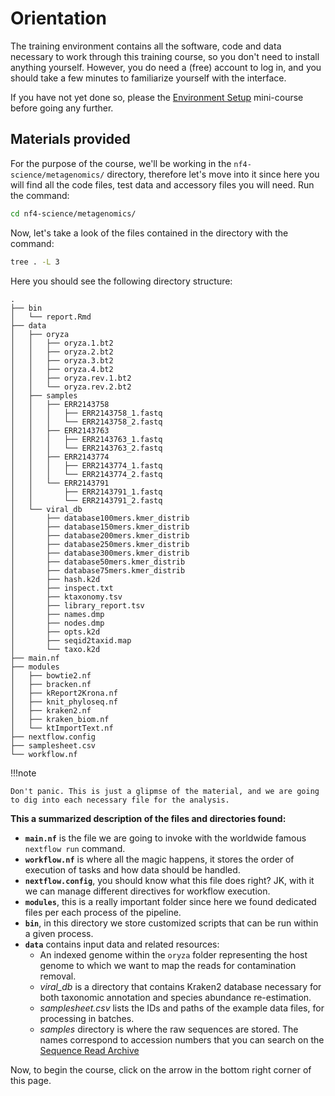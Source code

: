 # Orientation

The training environment contains all the software, code and data necessary to work through this training course, so you don't need to install anything yourself.
However, you do need a (free) account to log in, and you should take a few minutes to familiarize yourself with the interface.

If you have not yet done so, please the [Environment Setup](../../envsetup/) mini-course before going any further.

## Materials provided

For the purpose of the course, we'll be working in the `nf4-science/metagenomics/` directory, therefore let's move into it since here you will find all the code files, test data and accessory files you will need. Run the command:

```bash
cd nf4-science/metagenomics/
```

Now, let's take a look of the files contained in the directory with the command:

```bash
tree . -L 3
```

Here you should see the following directory structure:

```console title="Directory contents"
.
├── bin
│   └── report.Rmd
├── data
│   ├── oryza
│   │   ├── oryza.1.bt2
│   │   ├── oryza.2.bt2
│   │   ├── oryza.3.bt2
│   │   ├── oryza.4.bt2
│   │   ├── oryza.rev.1.bt2
│   │   └── oryza.rev.2.bt2
│   ├── samples
│   │   ├── ERR2143758
│   │   │   ├── ERR2143758_1.fastq
│   │   │   └── ERR2143758_2.fastq
│   │   ├── ERR2143763
│   │   │   ├── ERR2143763_1.fastq
│   │   │   └── ERR2143763_2.fastq
│   │   ├── ERR2143774
│   │   │   ├── ERR2143774_1.fastq
│   │   │   └── ERR2143774_2.fastq
│   │   └── ERR2143791
│   │       ├── ERR2143791_1.fastq
│   │       └── ERR2143791_2.fastq
│   └── viral_db
│       ├── database100mers.kmer_distrib
│       ├── database150mers.kmer_distrib
│       ├── database200mers.kmer_distrib
│       ├── database250mers.kmer_distrib
│       ├── database300mers.kmer_distrib
│       ├── database50mers.kmer_distrib
│       ├── database75mers.kmer_distrib
│       ├── hash.k2d
│       ├── inspect.txt
│       ├── ktaxonomy.tsv
│       ├── library_report.tsv
│       ├── names.dmp
│       ├── nodes.dmp
│       ├── opts.k2d
│       ├── seqid2taxid.map
│       └── taxo.k2d
├── main.nf
├── modules
│   ├── bowtie2.nf
│   ├── bracken.nf
│   ├── kReport2Krona.nf
│   ├── knit_phyloseq.nf
│   ├── kraken2.nf
│   ├── kraken_biom.nf
│   └── ktImportText.nf
├── nextflow.config
├── samplesheet.csv
└── workflow.nf

```

!!!note

    Don't panic. This is just a glipmse of the material, and we are going to dig into each necessary file for the analysis.

**This a summarized description of the files and directories found:**

- **`main.nf`** is the file we are going to invoke with the worldwide famous `nextflow run` command.
- **`workflow.nf`** is where all the magic happens, it stores the order of execution of tasks and how data should be handled.
- **`nextflow.config`**, you should know what this file does right? JK, with it we can manage different directives for workflow execution.
- **`modules`**, this is a really important folder since here we found dedicated files per each process of the pipeline.
- **`bin`**, in this directory we store customized scripts that can be run within a given process.
- **`data`** contains input data and related resources:
  - An indexed genome within the `oryza` folder representing the host genome to which we want to map the reads for contamination removal.
  - _viral_db_ is a directory that contains Kraken2 database necessary for both taxonomic annotation and species abundance re-estimation.
  - _samplesheet.csv_ lists the IDs and paths of the example data files, for processing in batches.
  - _samples_ directory is where the raw sequences are stored. The names correspond to accession numbers that you can search on the [Sequence Read Archive](https://www.ncbi.nlm.nih.gov/sra)

Now, to begin the course, click on the arrow in the bottom right corner of this page.
